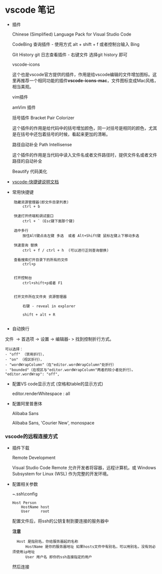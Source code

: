 # vscode 笔记

- 插件

    Chinese (Simplified) Language Pack for Visual Studio Code

    CodeBing 查询插件 - 使用方式 alt + shift + f 或者控制台输入 Bing 

    Git History  git  日志查看插件 - 右键文件 选择git history 即可

    vscode-icons

    这个也是vscode官方提供的插件，作用是给vscode编辑的文件增加图标。这里再推荐一个相同功能的插件**vscode-icons-mac**，文件图标变成Mac风格，相当美观。

     vim插件     
     
     amVim 插件

     括号插件 Bracket Pair Colorizer  
     
     这个插件的作用是给代码中的括号增加颜色，同一对括号是相同的颜色，尤其是在括号中还包着括号的时候，看起来更加的清晰。

     路径自动补全 Path Intellisense  
     
     这个插件的作用是当代码中读入文件名或者文件路径时，提供文件名或者文件路径的自动补全
    
    Beautify 代码美化

- [vscode-快捷键说明文档](https://code.visualstudio.com/shortcuts/keyboard-shortcuts-windows.pdf)

- 常用快捷键

```
    隐藏资源管理器(即文件目录列表)  
        ctrl + b

    快速打开终端和调试窗口  
        ctrl + ` (Esc键下面那个键)

    选中多行  
        按住Alt键点击左键 多选  或者 Alt+Shift键 鼠标左键上下移动多选

    快速查询 替换
        ctrl + f / ctrl + h  (可以进行正则查询替换)

    查看搜索打开目录下的所有的文件
        ctrl+p


    打开控制台
        ctrl+shift+p或者 F1 


    打开文件所在文件夹 资源管理器

        右键 - reveal in explorer

        shift + alt + R


```

- 自动换行


文件  -> 首选项 -> 设置 -> 编辑器- > 找到控制折行方式。
    
    可以选择： 
    - "off" （禁用折行），
    - "on" （视区折行）， 
    - "wordWrapColumn"（在"editor.wordWrapColumn"处折行）
    - "bounded"（在视区与"editor.wordWrapColumn"两者的较小者处折行）。
    "editor.wordWrap": "off",

-  配置VS code显示方式 (空格和table的显示方式)

    editor.renderWhitespace : all


- 配置阿里普惠体 

    Alibaba Sans

    Alibaba Sans, 'Courier New', monospace



###  vscode的远程连接方式

- 插件下载

    Remote Development

    Visual Studio Code Remote 允许开发者将容器，远程计算机，或 Windows Subsystem for Linux (WSL) 作为完整的开发环境。


- 配置相关参数
    
    ~\.ssh\config
    ```
    Host Person
        HostName host
        User     root
    ````

    配置文件后，将ssh的公钥复制到要连接的服务器中

    **注意**

        Host 是指别名，你给服务器起的名称
            HostName 是你的服务器地址 如果hosts文件中有别名，可以用别名，没有则必须使用ip地址
            User 用户名 即你的ssh连接指定的用户

    然后连接

